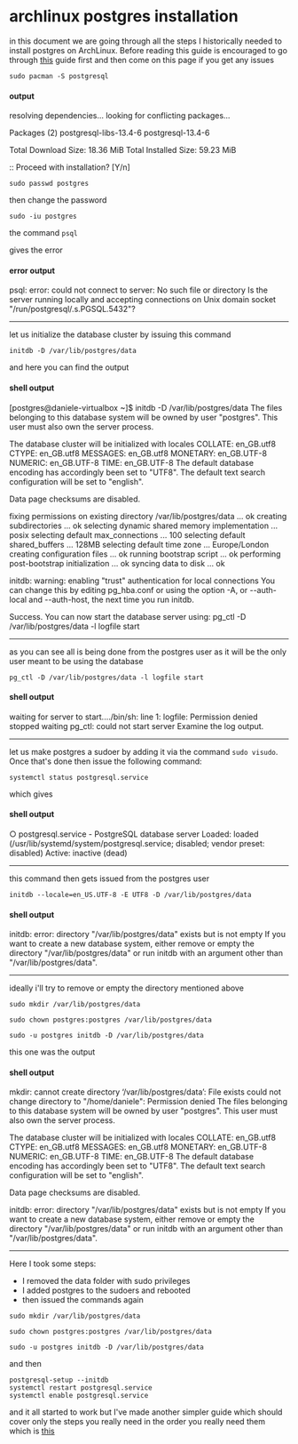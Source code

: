 # archlinux postgres installation

in this document we are going through all the steps I historically needed to install postgres on ArchLinux. Before reading this guide is encouraged to go through [this](https://github.com/danieledellacioppa/ACL-Assignments/tree/archlinux_postgres_long_installation/Matthew%20Gillman/archlinux-postgres/one-step-installation) guide first and then come on this page if you get any issues


```
sudo pacman -S postgresql
```

#### output

resolving dependencies...
looking for conflicting packages...

Packages (2) postgresql-libs-13.4-6  postgresql-13.4-6

Total Download Size:   18.36 MiB
Total Installed Size:  59.23 MiB

:: Proceed with installation? [Y/n]      


```
sudo passwd postgres
```

then
change the password

```
sudo -iu postgres
```


the command ```psql```

gives the error

#### error output

psql: error: could not connect to server: No such file or directory
	Is the server running locally and accepting
	connections on Unix domain socket "/run/postgresql/.s.PGSQL.5432"?

---

let us initialize the database cluster by issuing this command

```
initdb -D /var/lib/postgres/data
```

and here you can find the output

#### shell output

[postgres@daniele-virtualbox ~]$ initdb -D /var/lib/postgres/data
The files belonging to this database system will be owned by user "postgres".
This user must also own the server process.

The database cluster will be initialized with locales
  COLLATE:  en_GB.utf8
  CTYPE:    en_GB.utf8
  MESSAGES: en_GB.utf8
  MONETARY: en_GB.UTF-8
  NUMERIC:  en_GB.UTF-8
  TIME:     en_GB.UTF-8
The default database encoding has accordingly been set to "UTF8".
The default text search configuration will be set to "english".

Data page checksums are disabled.

fixing permissions on existing directory /var/lib/postgres/data ... ok
creating subdirectories ... ok
selecting dynamic shared memory implementation ... posix
selecting default max_connections ... 100
selecting default shared_buffers ... 128MB
selecting default time zone ... Europe/London
creating configuration files ... ok
running bootstrap script ... ok
performing post-bootstrap initialization ... ok
syncing data to disk ... ok

initdb: warning: enabling "trust" authentication for local connections
You can change this by editing pg_hba.conf or using the option -A, or
--auth-local and --auth-host, the next time you run initdb.

Success. You can now start the database server using:
pg_ctl -D /var/lib/postgres/data -l logfile start


---



as you can see all is being done from the postgres user as it will be the only user meant to be using the database


```
pg_ctl -D /var/lib/postgres/data -l logfile start
```

#### shell output

waiting for server to start..../bin/sh: line 1: logfile: Permission denied
 stopped waiting
pg_ctl: could not start server
Examine the log output.

---


let us make postgres a sudoer by adding it via the command `sudo visudo`. Once that's done then issue the following command:


```
systemctl status postgresql.service
```

which gives


#### shell output
○ postgresql.service - PostgreSQL database server
     Loaded: loaded (/usr/lib/systemd/system/postgresql.service; disabled; vendor preset: disabled)
     Active: inactive (dead)

---



this command then gets issued from the postgres user

```
initdb --locale=en_US.UTF-8 -E UTF8 -D /var/lib/postgres/data

```

#### shell output

initdb: error: directory "/var/lib/postgres/data" exists but is not empty
If you want to create a new database system, either remove or empty
the directory "/var/lib/postgres/data" or run initdb
with an argument other than "/var/lib/postgres/data".

---


ideally i'll try to remove or empty the directory mentioned above


```
sudo mkdir /var/lib/postgres/data

sudo chown postgres:postgres /var/lib/postgres/data

sudo -u postgres initdb -D /var/lib/postgres/data
```

this one was the output

#### shell output

mkdir: cannot create directory ‘/var/lib/postgres/data’: File exists
could not change directory to "/home/daniele": Permission denied
The files belonging to this database system will be owned by user "postgres".
This user must also own the server process.

The database cluster will be initialized with locales
  COLLATE:  en_GB.utf8
  CTYPE:    en_GB.utf8
  MESSAGES: en_GB.utf8
  MONETARY: en_GB.UTF-8
  NUMERIC:  en_GB.UTF-8
  TIME:     en_GB.UTF-8
The default database encoding has accordingly been set to "UTF8".
The default text search configuration will be set to "english".

Data page checksums are disabled.

initdb: error: directory "/var/lib/postgres/data" exists but is not empty
If you want to create a new database system, either remove or empty
the directory "/var/lib/postgres/data" or run initdb
with an argument other than "/var/lib/postgres/data".

---
Here I took some steps:

* I removed the data folder with sudo privileges
* I added postgres to the sudoers and rebooted
* then issued the commands again

```
sudo mkdir /var/lib/postgres/data

sudo chown postgres:postgres /var/lib/postgres/data

sudo -u postgres initdb -D /var/lib/postgres/data
```

and then 

```
postgresql-setup --initdb
systemctl restart postgresql.service
systemctl enable postgresql.service
```


and it all started to work but I've made another simpler guide which should cover only the steps you really need in the order you really need them which is [this](https://github.com/danieledellacioppa/ACL-Assignments/tree/archlinux_postgres_long_installation/Matthew%20Gillman/archlinux-postgres/one-step-installation)
